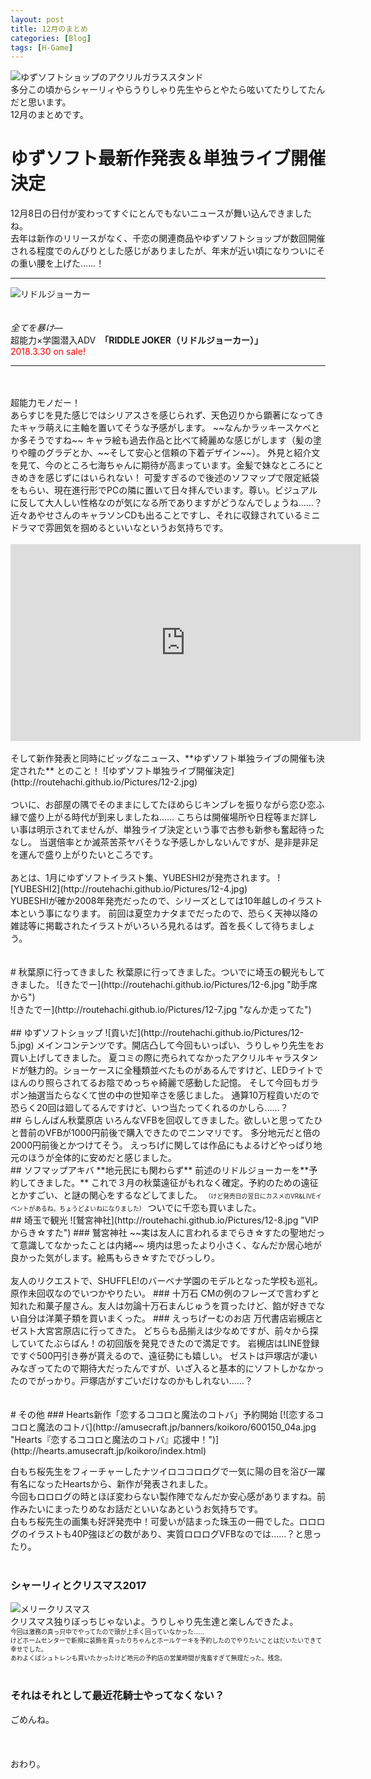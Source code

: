 ```yaml
---
layout: post
title: 12月のまとめ
categories: [Blog]
tags: [H-Game]
---
```


![ゆずソフトショップのアクリルガラススタンド](http://routehachi.github.io/Pictures/12-1.JPG)  
多分この頃からシャーリィやらうりしゃり先生やらとやたら呟いてたりしてたんだと思います。  
12月のまとめです。  

# ゆずソフト最新作発表＆単独ライブ開催決定
12月8日の日付が変わってすぐにとんでもないニュースが舞い込んできましたね。  
去年は新作のリリースがなく、千恋の関連商品やゆずソフトショップが数回開催される程度でのんびりとした感じがありましたが、年末が近い頃になりついにその重い腰を上げた……！  
***
![リドルジョーカー](http://routehachi.github.io/Pictures/12-3.jpg)  
<br />
<br />
*全てを暴け―*  
超能力×学園潜入ADV　**「RIDDLE JOKER（リドルジョーカー）」**  
<font color="Red">2018.3.30 on sale!</font>
***
<br />
<br />
超能力モノだー！<br />
あらすじを見た感じではシリアスさを感じられず、天色辺りから顕著になってきたキャラ萌えに主軸を置いてそうな予感がします。   
~~なんかラッキースケベとか多そうですね~~  
キャラ絵も過去作品と比べて綺麗めな感じがします（髪の塗りや瞳のグラデとか、~~そして安心と信頼の下着デザイン~~）。  
外見と紹介文を見て、今のところ七海ちゃんに期待が高まっています。金髪で妹なところにときめきを感じずにはいられない！  
可愛すぎるので後述のソフマップで限定紙袋をもらい、現在進行形でPCの隣に置いて日々拝んでいます。尊い。ビジュアルに反して大人しい性格なのが気になる所でありますがどうなんでしょうね……？  
近々あやせさんのキャラソンCDも出ることですし、それに収録されているミニドラマで雰囲気を掴めるといいなというお気持ちです。  
<br />
<br />
<iframe width="560" height="315" src="https://www.youtube.com/embed/Bf_tOlcPJ4M" frameborder="0" gesture="media" allow="encrypted-media" allowfullscreen></iframe>
<br />
<br />
そして新作発表と同時にビッグなニュース、**ゆずソフト単独ライブの開催も決定された** とのこと！  
![ゆずソフト単独ライブ開催決定](http://routehachi.github.io/Pictures/12-2.jpg)  
<br />
<br />
ついに、お部屋の隅でそのままにしてたほめらじキンブレを振りながら恋ひ恋ふ縁で盛り上がる時代が到来しましたね……
こちらは開催場所や日程等まだ詳しい事は明示されてませんが、単独ライブ決定という事で古参も新参も奮起待ったなし。  
当選倍率とか滅茶苦茶ヤバそうな予感しかしないんですが、是非是非足を運んで盛り上がりたいところです。
<br />
<br />
あとは、1月にゆずソフトイラスト集、YUBESHI2が発売されます。  
![YUBESHI2](http://routehachi.github.io/Pictures/12-4.jpg)   
<br />
YUBESHIが確か2008年発売だったので、シリーズとしては10年越しのイラスト本という事になります。  
前回は夏空カナタまでだったので、恐らく天神以降の雑誌等に掲載されたイラストがいろいろ見れるはず。首を長くして待ちましょう。  
<br />
<br />
<br />
# 秋葉原に行ってきました
秋葉原に行ってきました。ついでに埼玉の観光もしてきました。  
![きたでー](http://routehachi.github.io/Pictures/12-6.jpg "助手席から")  
<br />
![きたでー](http://routehachi.github.io/Pictures/12-7.jpg "なんか走ってた")  
<br />
<br />
## ゆずソフトショップ
![貢いだ](http://routehachi.github.io/Pictures/12-5.jpg)  
メインコンテンツです。開店凸して今回もいっぱい、うりしゃり先生をお買い上げしてきました。  
夏コミの際に売られてなかったアクリルキャラスタンドが魅力的。ショーケースに全種類並べたものがあるんですけど、LEDライトでほんのり照らされてるお陰でめっちゃ綺麗で感動した記憶。  
そして今回もガラポン抽選当たらなくて世の中の世知辛さを感じました。  
通算10万程貢いだので恐らく20回は廻してるんですけど、いつ当たってくれるのかしら……？  
<br />
## らしんばん秋葉原店
いろんなVFBを回収してきました。欲しいと思ってたひと昔前のVFBが1000円前後で購入できたのでニンマリです。  
多分地元だと倍の2000円前後とかつけてそう。  
えっちげに関しては作品にもよるけどやっぱり地元のほうが全体的に安めだと感じました。  
<br />
## ソフマップアキバ
**地元民にも関わらず** 前述のリドルジョーカーを**予約してきました。**  
これで３月の秋葉遠征がもれなく確定。予約のための遠征とかすごい、と謎の関心をするなどしてました。  
<span style="font-size: 70%">（けど発売日の翌日にカスメのVR&LIVEイベントがあるね。ちょうどよいねになりました）</span>  
ついでに千恋も買いました。  
<br />
## 埼玉で観光
![鷲宮神社](http://routehachi.github.io/Pictures/12-8.jpg "VIPからき☆すた")  
### 鷲宮神社
~~実は友人に言われるまでらき☆すたの聖地だって意識してなかったことは内緒~~  
境内は思ったより小さく、なんだか居心地が良かった気がします。絵馬もらき☆すたでびっしり。
<br />
<br />
友人のリクエストで、SHUFFLE!のバーベナ学園のモデルとなった学校も巡礼。原作未回収なのでいつかやりたい。
### 十万石
CMの例のフレーズで言わずと知れた和菓子屋さん。友人は勿論十万石まんじゅうを買ったけど、餡が好きでない自分は洋菓子類を買いまくった。  
### えっちげーむのお店
万代書店岩槻店とゼスト大宮宮原店に行ってきた。  
どちらも品揃えは少なめですが、前々から探していてたぶらばん！の初回版を発見できたので満足です。  
岩槻店はLINE登録ですぐ500円引き券が貰えるので、遠征勢にも嬉しい。  
ゼストは戸塚店が凄いみなぎってたので期待大だったんですが、いざ入ると基本的にソフトしかなかったのでがっかり。戸塚店がすごいだけなのかもしれない……？
<br />
<br />
<br />
# その他
### Hearts新作「恋するココロと魔法のコトバ」予約開始
[![恋するココロと魔法のコトバ](http://amusecraft.jp/banners/koikoro/600150_04a.jpg "Hearts『恋するココロと魔法のコトバ』応援中！")](http://hearts.amusecraft.jp/koikoro/index.html)

白もち桜先生をフィーチャーしたナツイロココロログで一気に陽の目を浴び一躍有名になったHeartsから、新作が発表されました。   
今回もロロログの時とほぼ変わらない製作陣でなんだか安心感がありますね。前作みたいにまったりめなお話だといいなあというお気持ちです。  
白もち桜先生の画集も好評発売中！可愛いが詰まった珠玉の一冊でした。ロロログのイラストも40P強ほどの数があり、実質ロロログVFBなのでは……？と思ったり。
<br />
<br />
### シャーリィとクリスマス2017
![メリークリスマス](http://routehachi.github.io/Pictures/12-9.jpg)  
クリスマス独りぼっちじゃないよ。うりしゃり先生達と楽しんできたよ。  
<span style="font-size: 70%">今回は激務の真っ只中でやってたので頭が上手く回っていなかった……  
けどホームセンターで新規に装飾を買ったりちゃんとホールケーキを予約したのでやりたいことはだいたいできて幸せでした。  
あわよくばシュトレンも買いたかったけど地元の予約店の営業時間が鬼畜すぎて無理だった。残念。</span>
<br />
<br />
### それはそれとして最近花騎士やってなくない？
ごめんね。
<br />
<br />
<br />
<br />
おわり。
